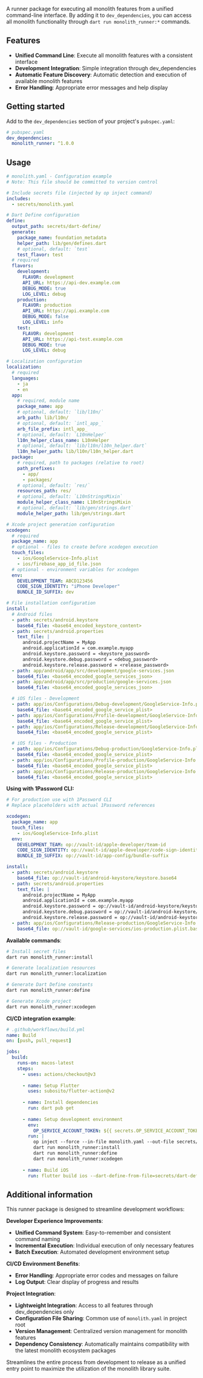 A runner package for executing all monolith features from a unified command-line interface.
By adding it to `dev_dependencies`, you can access all monolith functionality through `dart run monolith_runner:*` commands.

## Features

* **Unified Command Line**: Execute all monolith features with a consistent interface
* **Development Integration**: Simple integration through dev_dependencies
* **Automatic Feature Discovery**: Automatic detection and execution of available monolith features
* **Error Handling**: Appropriate error messages and help display

## Getting started

Add to the `dev_dependencies` section of your project's `pubspec.yaml`:

```yaml
# pubspec.yaml
dev_dependencies:
  monolith_runner: ^1.0.0
```

## Usage

```yaml
# monolith.yaml - Configuration example
# Note: This file should be committed to version control

# Include secrets file (injected by op inject command)
includes:
  - secrets/monolith.yaml

# Dart Define configuration
define:
  output_path: secrets/dart-define/
  generate:
    package_name: foundation_metadata
    helper_path: lib/gen/defines.dart
    # optional, default: `test`
    test_flavor: test
  # required
  flavors:
    development:
      FLAVOR: development
      API_URL: https://api-dev.example.com
      DEBUG_MODE: true
      LOG_LEVEL: debug
    production:
      FLAVOR: production
      API_URL: https://api.example.com
      DEBUG_MODE: false
      LOG_LEVEL: info
    test:
      FLAVOR: development
      API_URL: https://api-test.example.com
      DEBUG_MODE: true
      LOG_LEVEL: debug

# Localization configuration
localization:
  # required
  languages:
    - ja
    - en
  app:
    # required, module name
    package_name: app
    # optional, default: `lib/l10n/`
    arb_path: lib/l10n/
    # optional, default: `intl_app_`
    arb_file_prefix: intl_app_
    # optional, default: `L10nHelper`
    l10n_helper_class_name: L10nHelper
    # optional, default: `lib/l10n/l10n_helper.dart`
    l10n_helper_path: lib/l10n/l10n_helper.dart
  package:
    # required, path to packages (relative to root)
    path_prefixes:
      - app/
      - packages/
    # optional, default: `res/`
    resources_path: res/
    # optional, default: `L10nStringsMixin`
    module_helper_class_name: L10nStringsMixin
    # optional, default: `lib/gen/strings.dart`
    module_helper_path: lib/gen/strings.dart

# Xcode project generation configuration
xcodegen:
  # required
  package_name: app
  # optional - files to create before xcodegen execution
  touch_files:
    - ios/GoogleService-Info.plist
    - ios/firebase_app_id_file.json
  # optional - environment variables for xcodegen
  env:
    DEVELOPMENT_TEAM: ABCD123456
    CODE_SIGN_IDENTITY: "iPhone Developer"
    BUNDLE_ID_SUFFIX: dev

# File installation configuration
install:
  # Android files
  - path: secrets/android.keystore
    base64_file: <base64_encoded_keystore_content>
  - path: secrets/android.properties
    text_file: |
      android.projectName = MyApp
      android.applicationId = com.example.myapp
      android.keystore.password = <keystore_password>
      android.keystore.debug.password = <debug_password>
      android.keystore.release.password = <release_password>
  - path: app/android/app/src/development/google-services.json
    base64_file: <base64_encoded_google_services_json>
  - path: app/android/app/src/production/google-services.json
    base64_file: <base64_encoded_google_services_json>

  # iOS files - Development
  - path: app/ios/Configurations/Debug-development/GoogleService-Info.plist
    base64_file: <base64_encoded_google_service_plist>
  - path: app/ios/Configurations/Profile-development/GoogleService-Info.plist
    base64_file: <base64_encoded_google_service_plist>
  - path: app/ios/Configurations/Release-development/GoogleService-Info.plist
    base64_file: <base64_encoded_google_service_plist>

  # iOS files - Production
  - path: app/ios/Configurations/Debug-production/GoogleService-Info.plist
    base64_file: <base64_encoded_google_service_plist>
  - path: app/ios/Configurations/Profile-production/GoogleService-Info.plist
    base64_file: <base64_encoded_google_service_plist>
  - path: app/ios/Configurations/Release-production/GoogleService-Info.plist
    base64_file: <base64_encoded_google_service_plist>
```

**Using with 1Password CLI:**
```yaml
# For production use with 1Password CLI
# Replace placeholders with actual 1Password references

xcodegen:
  package_name: app
  touch_files:
    - ios/GoogleService-Info.plist
  env:
    DEVELOPMENT_TEAM: op://vault-id/apple-developer/team-id
    CODE_SIGN_IDENTITY: op://vault-id/apple-developer/code-sign-identity
    BUNDLE_ID_SUFFIX: op://vault-id/app-config/bundle-suffix

install:
  - path: secrets/android.keystore
    base64_file: op://vault-id/android-keystore/keystore.base64
  - path: secrets/android.properties
    text_file: |
      android.projectName = MyApp
      android.applicationId = com.example.myapp
      android.keystore.password = op://vault-id/android-keystore/keystore-password
      android.keystore.debug.password = op://vault-id/android-keystore/debug-password
      android.keystore.release.password = op://vault-id/android-keystore/release-password
  - path: app/ios/Configurations/Release-production/GoogleService-Info.plist
    base64_file: op://vault-id/google-services/ios-production.plist.base64
```

**Available commands**:
```bash
# Install secret files
dart run monolith_runner:install

# Generate localization resources
dart run monolith_runner:localization

# Generate Dart Define constants
dart run monolith_runner:define

# Generate Xcode project
dart run monolith_runner:xcodegen
```

**CI/CD integration example**:
```yaml
# .github/workflows/build.yml
name: Build
on: [push, pull_request]

jobs:
  build:
    runs-on: macos-latest
    steps:
      - uses: actions/checkout@v3
      
      - name: Setup Flutter
        uses: subosito/flutter-action@v2
        
      - name: Install dependencies
        run: dart pub get
        
      - name: Setup development environment
        env:
          OP_SERVICE_ACCOUNT_TOKEN: ${{ secrets.OP_SERVICE_ACCOUNT_TOKEN }}
        run: |
          op inject --force --in-file monolith.yaml --out-file secrets/monolith.yaml
          dart run monolith_runner:install
          dart run monolith_runner:define
          dart run monolith_runner:xcodegen
          
      - name: Build iOS
        run: flutter build ios --dart-define-from-file=secrets/dart-define/production.json
```

## Additional information

This runner package is designed to streamline development workflows:

**Developer Experience Improvements**:
- **Unified Command System**: Easy-to-remember and consistent command naming
- **Incremental Execution**: Individual execution of only necessary features
- **Batch Execution**: Automated development environment setup

**CI/CD Environment Benefits**:
- **Error Handling**: Appropriate error codes and messages on failure
- **Log Output**: Clear display of progress and results

**Project Integration**:
- **Lightweight Integration**: Access to all features through dev_dependencies only
- **Configuration File Sharing**: Common use of `monolith.yaml` in project root
- **Version Management**: Centralized version management for monolith features
- **Dependency Consistency**: Automatically maintains compatibility with the latest monolith ecosystem packages

Streamlines the entire process from development to release as a unified entry point to maximize the utilization of the monolith library suite. 